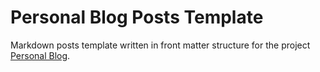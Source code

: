 # Personal Blog Posts Template
Markdown posts template written in front matter structure for the project [Personal Blog](https://github.com/RaphaelBatagini/raphaelbatagini.github.io).
